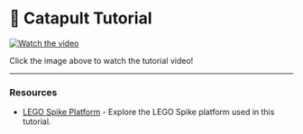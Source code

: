 # 🏹 Catapult Tutorial

[![Watch the video](https://img.youtube.com/vi/GWoH7GtGccU/0.jpg)](https://www.youtube.com/watch?v=GWoH7GtGccU)

Click the image above to watch the tutorial video!

---

### Resources

- [LEGO Spike Platform](https://spike.legoeducation.com/) - Explore the LEGO Spike platform used in this tutorial.
